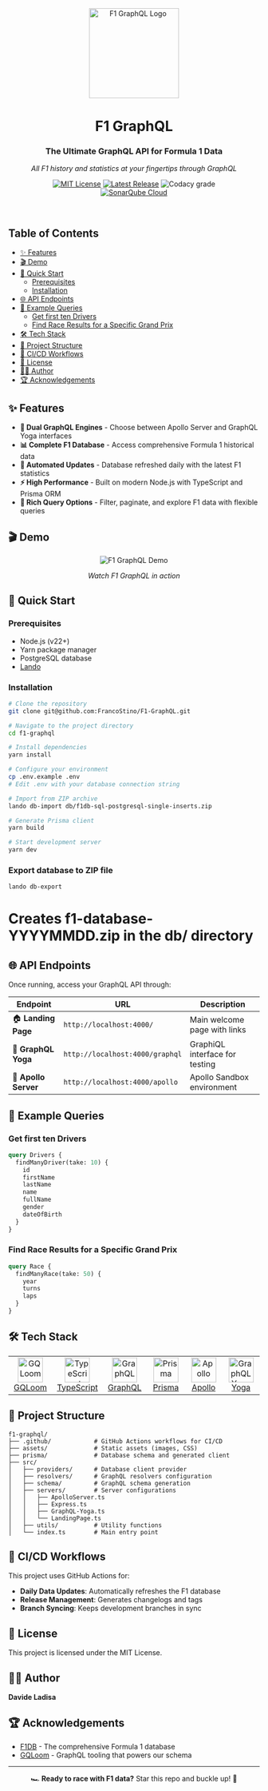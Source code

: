 <div align="center">
  <a href="https://f1-graphql.davideladisa.it/" target="_blank"><img src="assets/images/f1-graphql-logo.svg" alt="F1 GraphQL Logo" width="180" /></a>
  <br/>
  <h1>
    <a href="https://f1-graphql.davideladisa.it/" target="_blank" style="text-decoration: none; color: inherit;">
      F1 GraphQL
    </a>
  </h1>
  <h3>The Ultimate GraphQL API for Formula 1 Data</h3>
  <p><i>All F1 history and statistics at your fingertips through GraphQL</i></p>
<!-- [![GitHub Stars](https://img.shields.io/github/stars/FrancoStino/f1-graphql?style=for-the-badge)](https://github.com/FrancoStino/f1-graphql/stargazers)
[![GitHub Forks](https://img.shields.io/github/forks/FrancoStino/f1-graphql?style=for-the-badge)](https://github.com/FrancoStino/f1-graphql/network/members)
[![Last Commit](https://img.shields.io/github/last-commit/FrancoStino/f1-graphql?style=for-the-badge)](https://github.com/FrancoStino/f1-graphql/commits/main)
[![Open Issues](https://img.shields.io/github/issues/FrancoStino/f1-graphql?style=for-the-badge)](https://github.com/FrancoStino/f1-graphql/issues) -->

[![MIT License](https://img.shields.io/badge/license-MIT-green?style=for-the-badge)](https://opensource.org/licenses/MIT)
[![Latest Release](https://img.shields.io/github/v/release/FrancoStino/f1-graphql?style=for-the-badge)](https://github.com/FrancoStino/F1-GraphQL/releases)
![Codacy grade](https://img.shields.io/codacy/grade/3c36db6085c54916b38d7b95f9a6ef4e?style=for-the-badge&logo=codacy&logoSize=aut&link=https%3A%2F%2Fapp.codacy.com%2Fgh%2FFrancoStino%2FF1-GraphQL%3Futm_source%3Dgithub.com%26utm_medium%3Dreferral%26utm_content%3DFrancoStino%2FF1-GraphQL%26utm_campaign%3DBadge_Grade)
<br/>
[![SonarQube Cloud](https://sonarcloud.io/images/project_badges/sonarcloud-light.svg)](https://sonarcloud.io/summary/new_code?id=FrancoStino_F1-GraphQL)
  </div>
<br/>

<!-- TOC start (generated with https://github.com/derlin/bitdowntoc) -->
## Table of Contents
- [✨ Features](#-features)
- [🎬 Demo](#-demo)
- [🏁 Quick Start](#-quick-start)
   * [Prerequisites](#prerequisites)
   * [Installation](#installation)
- [🌐 API Endpoints](#-api-endpoints)
- [📝 Example Queries](#-example-queries)
   * [Get first ten Drivers](#get-first-ten-drivers)
   * [Find Race Results for a Specific Grand Prix](#find-race-results-for-a-specific-grand-prix)
- [🛠️ Tech Stack](#-tech-stack)
- [📂 Project Structure](#-project-structure)
- [🔄 CI/CD Workflows](#-cicd-workflows)
- [📜 License](#-license)
- [👨‍💻 Author](#-author)
- [🏆 Acknowledgements](#-acknowledgements)

<!-- TOC end -->

<!-- TOC --><a name="-features"></a>
## ✨ Features

- **🚀 Dual GraphQL Engines** - Choose between Apollo Server and GraphQL Yoga interfaces
- **📊 Complete F1 Database** - Access comprehensive Formula 1 historical data
- **🔄 Automated Updates** - Database refreshed daily with the latest F1 statistics
- **⚡ High Performance** - Built on modern Node.js with TypeScript and Prisma ORM
- **🧩 Rich Query Options** - Filter, paginate, and explore F1 data with flexible queries

<!-- TOC --><a name="-demo"></a>
## 🎬 Demo
<div align="center">
  <img src="assets/images/demo.gif" alt="F1 GraphQL Demo" />
  <p><i>Watch F1 GraphQL in action</i></p>
</div>

<!-- TOC --><a name="-quick-start"></a>
## 🏁 Quick Start

<!-- TOC --><a name="prerequisites"></a>
### Prerequisites

- Node.js (v22+)
- Yarn package manager
- PostgreSQL database
- [Lando](https://lando.dev/)

<!-- TOC --><a name="installation"></a>
### Installation

```bash
# Clone the repository
git clone git@github.com:FrancoStino/F1-GraphQL.git

# Navigate to the project directory
cd f1-graphql

# Install dependencies
yarn install

# Configure your environment
cp .env.example .env
# Edit .env with your database connection string

# Import from ZIP archive
lando db-import db/f1db-sql-postgresql-single-inserts.zip

# Generate Prisma client
yarn build

# Start development server
yarn dev
```

### Export database to ZIP file
```bash
lando db-export
```
# Creates f1-database-YYYYMMDD.zip in the db/ directory

<!-- TOC --><a name="-api-endpoints"></a>
## 🌐 API Endpoints

Once running, access your GraphQL API through:

| Endpoint | URL | Description |
|----------|-----|-------------|
| 🏠 **Landing Page** | `http://localhost:4000/` | Main welcome page with links |
| 🧪 **GraphQL Yoga** | `http://localhost:4000/graphql` | GraphiQL interface for testing |
| 🚀 **Apollo Server** | `http://localhost:4000/apollo` | Apollo Sandbox environment |

<!-- TOC --><a name="-example-queries"></a>
## 📝 Example Queries

<!-- TOC --><a name="get-first-ten-drivers"></a>
### Get first ten Drivers

```graphql
query Drivers {
  findManyDriver(take: 10) {
    id
    firstName
    lastName
    name
    fullName
    gender
    dateOfBirth
  }
}
```

<!-- TOC --><a name="find-race-results-for-a-specific-grand-prix"></a>
### Find Race Results for a Specific Grand Prix

```graphql
query Race {
  findManyRace(take: 50) {
    year
    turns
    laps
  }
}
```

<!-- TOC --><a name="-tech-stack"></a>
## 🛠️ Tech Stack

<table>
  <tr>
    <td align="center" width="96">
      <a href="https://gqloom.dev/" target="_blank">
        <img src="https://gqloom.dev/gqloom.svg" style="width:50px;min-width: 50px;max-width: none;" alt="GQLoom" />
        <br>GQLoom
      </a>
    </td>
    <td align="center" width="96">
      <a href="https://www.typescriptlang.org/" target="_blank">
        <img src="https://raw.githubusercontent.com/github/explore/80688e429a7d4ef2fca1e82350fe8e3517d3494d/topics/typescript/typescript.png" style="width:50px;min-width: 50px;max-width: none;" alt="TypeScript" />
        <br>TypeScript
      </a>
    </td>
    <td align="center" width="96">
      <a href="https://graphql.org/" target="_blank">
        <img src="https://raw.githubusercontent.com/github/explore/80688e429a7d4ef2fca1e82350fe8e3517d3494d/topics/graphql/graphql.png" style="width:50px;min-width: 50px;max-width: none;" alt="GraphQL" />
        <br>GraphQL
      </a>
    </td>
    <td align="center" width="96">
      <a href="https://www.prisma.io/" target="_blank">
        <img src="https://avatars.githubusercontent.com/u/17219288?s=200&v=4" style="width:50px;min-width: 50px;max-width: none;" alt="Prisma" />
        <br>Prisma
      </a>
    </td>
    <td align="center" width="96">
      <a href="https://www.apollographql.com/" target="_blank">
        <img src="https://avatars.githubusercontent.com/u/17189275?s=200&v=4" style="width:50px;min-width: 50px;max-width: none;" alt="Apollo" />
        <br>Apollo
      </a>
    </td>
    <td align="center" width="96">
      <a href="https://the-guild.dev/graphql/yoga-server" target="_blank">
        <img src="https://res.cloudinary.com/apideck/image/upload/v1652998222/icons/graphql-yoga.png" style="width:50px;min-width: 50px;max-width: none;" alt="GraphQL Yoga" />
        <br>Yoga
      </a>
    </td>
  </tr>
</table>


<!-- TOC --><a name="-project-structure"></a>
## 📂 Project Structure

```
f1-graphql/
├── .github/            # GitHub Actions workflows for CI/CD
├── assets/             # Static assets (images, CSS)
├── prisma/             # Database schema and generated client
├── src/
│   ├── providers/      # Database client provider
│   ├── resolvers/      # GraphQL resolvers configuration
│   ├── schema/         # GraphQL schema generation
│   ├── servers/        # Server configurations
│   │   ├── ApolloServer.ts
│   │   ├── Express.ts
│   │   ├── GraphQL-Yoga.ts
│   │   └── LandingPage.ts
│   ├── utils/          # Utility functions
│   └── index.ts        # Main entry point
```

<!-- TOC --><a name="-cicd-workflows"></a>
## 🔄 CI/CD Workflows

This project uses GitHub Actions for:

- **Daily Data Updates**: Automatically refreshes the F1 database
- **Release Management**: Generates changelogs and tags
- **Branch Syncing**: Keeps development branches in sync

<!-- TOC --><a name="-license"></a>
## 📜 License

This project is licensed under the MIT License.

<!-- TOC --><a name="-author"></a>
## 👨‍💻 Author

**Davide Ladisa**

<!-- TOC --><a name="-acknowledgements"></a>
## 🏆 Acknowledgements

- [F1DB](https://github.com/f1db/f1db) - The comprehensive Formula 1 database
- [GQLoom](https://gqloom.dev/) - GraphQL tooling that powers our schema

---

<div align="center">
  <p>🏎️ <b>Ready to race with F1 data?</b> Star this repo and buckle up! 🏁</p>
</div>
